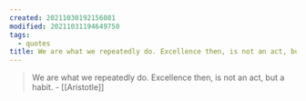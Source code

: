 ```yaml
---
created: 20211030192156081
modified: 20211031194649750
tags:
  - quotes
title: We are what we repeatedly do. Excellence then, is not an act, but a habit.
---
```


> We are what we repeatedly do. Excellence then, is not an act, but a habit. - [[Aristotle]]
